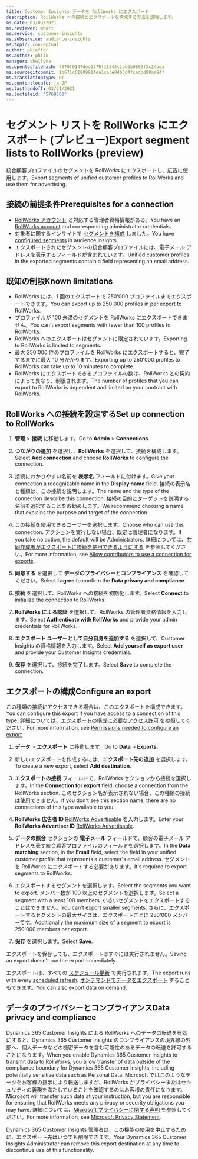 ```yaml
---
title: Customer Insights データを RollWorks にエクスポート
description: RollWorks への接続とエクスポートを構成する方法を説明します。
ms.date: 03/03/2021
ms.reviewer: mhart
ms.service: customer-insights
ms.subservice: audience-insights
ms.topic: conceptual
author: pkieffer
ms.author: philk
manager: shellyha
ms.openlocfilehash: 4979f0147dea2270f11342c1bb6b0693f3c24aea
ms.sourcegitcommit: 1b671c6100991fea1cace04b5d4fcedcd88aa94f
ms.translationtype: HT
ms.contentlocale: ja-JP
ms.lasthandoff: 03/31/2021
ms.locfileid: "5760568"
---
```

# <a name="export-segment-lists-to-rollworks-preview"></a><span data-ttu-id="7c9f1-103">セグメント リストを RollWorks にエクスポート (プレビュー)</span><span class="sxs-lookup"><span data-stu-id="7c9f1-103">Export segment lists to RollWorks (preview)</span></span>

<span data-ttu-id="7c9f1-104">統合顧客プロファイルのセグメントを RollWorks にエクスポートし、広告に使用します。</span><span class="sxs-lookup"><span data-stu-id="7c9f1-104">Export segments of unified customer profiles to RollWorks and use them for advertising.</span></span> 

## <a name="prerequisites-for-a-connection"></a><span data-ttu-id="7c9f1-105">接続の前提条件</span><span class="sxs-lookup"><span data-stu-id="7c9f1-105">Prerequisites for a connection</span></span>

-   <span data-ttu-id="7c9f1-106">[RollWorks アカウント](https://www.rollworks.com/) と対応する管理者資格情報がある。</span><span class="sxs-lookup"><span data-stu-id="7c9f1-106">You have an [RollWorks account](https://www.rollworks.com/) and corresponding administrator credentials.</span></span>
-   <span data-ttu-id="7c9f1-107">対象者に関するインサイトで [セグメントを構成](segments.md) しました。</span><span class="sxs-lookup"><span data-stu-id="7c9f1-107">You have [configured segments](segments.md) in audience insights.</span></span>
-   <span data-ttu-id="7c9f1-108">エクスポートされたセグメントの統合顧客プロファイルには、電子メール アドレスを表示するフィールドが含まれています。</span><span class="sxs-lookup"><span data-stu-id="7c9f1-108">Unified customer profiles in the exported segments contain a field representing an email address.</span></span>

## <a name="known-limitations"></a><span data-ttu-id="7c9f1-109">既知の制限</span><span class="sxs-lookup"><span data-stu-id="7c9f1-109">Known limitations</span></span>

- <span data-ttu-id="7c9f1-110">RollWorks には、1 回のエクスポートで 250'000 プロファイルまでエクスポートできます。</span><span class="sxs-lookup"><span data-stu-id="7c9f1-110">You can export up to 250'000 profiles in per export to RollWorks.</span></span>
- <span data-ttu-id="7c9f1-111">プロファイルが 100 未満のセグメントを RollWorks にエクスポートできません。</span><span class="sxs-lookup"><span data-stu-id="7c9f1-111">You can't export segments with fewer than 100 profiles to RollWorks.</span></span> 
- <span data-ttu-id="7c9f1-112">RollWorks へのエクスポートはセグメントに限定されています。</span><span class="sxs-lookup"><span data-stu-id="7c9f1-112">Exporting to RollWorks is limited to segments.</span></span>
- <span data-ttu-id="7c9f1-113">最大 250'000 件のプロファイルを RollWorks にエクスポートすると、完了するまでに最大 10 分かかります。</span><span class="sxs-lookup"><span data-stu-id="7c9f1-113">Exporting up to 250'000 profiles to RollWorks can take up to 10 minutes to complete.</span></span> 
- <span data-ttu-id="7c9f1-114">RollWorks にエクスポートできるプロファイルの数は、RollWorks との契約によって異なり、制限されます。</span><span class="sxs-lookup"><span data-stu-id="7c9f1-114">The number of profiles that you can export to RollWorks is dependent and limited on your contract with RollWorks.</span></span>

## <a name="set-up-connection-to-rollworks"></a><span data-ttu-id="7c9f1-115">RollWorks への接続を設定する</span><span class="sxs-lookup"><span data-stu-id="7c9f1-115">Set up connection to RollWorks</span></span>

1. <span data-ttu-id="7c9f1-116">**管理** > **接続** に移動します。</span><span class="sxs-lookup"><span data-stu-id="7c9f1-116">Go to **Admin** > **Connections**.</span></span>

1. <span data-ttu-id="7c9f1-117">**つながりの追加** を選択し、**RollWorks** を選択して、接続を構成します。</span><span class="sxs-lookup"><span data-stu-id="7c9f1-117">Select **Add connection** and choose **RollWorks** to configure the connection.</span></span>

1. <span data-ttu-id="7c9f1-118">接続にわかりやすい名前を **表示名** フィールドに付けます。</span><span class="sxs-lookup"><span data-stu-id="7c9f1-118">Give your connection a recognizable name in the **Display name** field.</span></span> <span data-ttu-id="7c9f1-119">接続の表示名と種類は、この接続を説明します。</span><span class="sxs-lookup"><span data-stu-id="7c9f1-119">The name and the type of the connection describe this connection.</span></span> <span data-ttu-id="7c9f1-120">接続の目的とターゲットを説明する名前を選択することをお勧めします。</span><span class="sxs-lookup"><span data-stu-id="7c9f1-120">We recommend choosing a name that explains the purpose and target of the connection.</span></span>

1. <span data-ttu-id="7c9f1-121">この接続を使用できるユーザーを選択します。</span><span class="sxs-lookup"><span data-stu-id="7c9f1-121">Choose who can use this connection.</span></span> <span data-ttu-id="7c9f1-122">アクションを実行しない場合、既定は管理者になります。</span><span class="sxs-lookup"><span data-stu-id="7c9f1-122">If you take no action, the default will be Administrators.</span></span> <span data-ttu-id="7c9f1-123">詳細については、[共同作成者がエクスポートに接続を使用できるようにする](connections.md#allow-contributors-to-use-a-connection-for-exports) を参照してください。</span><span class="sxs-lookup"><span data-stu-id="7c9f1-123">For more information, see [Allow contributors to use a connection for exports](connections.md#allow-contributors-to-use-a-connection-for-exports).</span></span>

1. <span data-ttu-id="7c9f1-124">**同意する** を選択して **データのプライバシーとコンプライアンス** を確認してください。</span><span class="sxs-lookup"><span data-stu-id="7c9f1-124">Select **I agree** to confirm the **Data privacy and compliance**.</span></span>

1. <span data-ttu-id="7c9f1-125">**接続** を選択して、RollWorks への接続を初期化します。</span><span class="sxs-lookup"><span data-stu-id="7c9f1-125">Select **Connect** to initialize the connection to RollWorks.</span></span>

1. <span data-ttu-id="7c9f1-126">**RollWorks による認証** を選択して、RollWorks の管理者資格情報を入力します。</span><span class="sxs-lookup"><span data-stu-id="7c9f1-126">Select **Authenticate with RollWorks** and provide your admin credentials for RollWorks.</span></span>

1. <span data-ttu-id="7c9f1-127">**エクスポート ユーザーとして自分自身を追加する** を選択して、Customer Insights の資格情報を入力します。</span><span class="sxs-lookup"><span data-stu-id="7c9f1-127">Select **Add yourself as export user** and provide your Customer Insights credentials.</span></span>

1. <span data-ttu-id="7c9f1-128">**保存** を選択して、接続を完了します。</span><span class="sxs-lookup"><span data-stu-id="7c9f1-128">Select **Save** to complete the connection.</span></span>

## <a name="configure-an-export"></a><span data-ttu-id="7c9f1-129">エクスポートの構成</span><span class="sxs-lookup"><span data-stu-id="7c9f1-129">Configure an export</span></span>

<span data-ttu-id="7c9f1-130">この種類の接続にアクセスできる場合は、このエクスポートを構成できます。</span><span class="sxs-lookup"><span data-stu-id="7c9f1-130">You can configure this export if you have access to a connection of this type.</span></span> <span data-ttu-id="7c9f1-131">詳細については、[エクスポートの構成に必要なアクセス許可](export-destinations.md#set-up-a-new-export) を参照してください。</span><span class="sxs-lookup"><span data-stu-id="7c9f1-131">For more information, see [Permissions needed to configure an export](export-destinations.md#set-up-a-new-export).</span></span>

1. <span data-ttu-id="7c9f1-132">**データ** > **エクスポート** に移動します。</span><span class="sxs-lookup"><span data-stu-id="7c9f1-132">Go to **Data** > **Exports**.</span></span>

1. <span data-ttu-id="7c9f1-133">新しいエクスポートを作成するには、**エクスポート先の追加** を選択します。</span><span class="sxs-lookup"><span data-stu-id="7c9f1-133">To create a new export, select **Add destination**.</span></span>

1. <span data-ttu-id="7c9f1-134">**エクスポートの接続** フィールドで、RollWorks セクションから接続を選択します。</span><span class="sxs-lookup"><span data-stu-id="7c9f1-134">In the **Connection for export** field, choose a connection from the RollWorks section.</span></span> <span data-ttu-id="7c9f1-135">このセクション名が表示されない場合、この種類の接続は使用できません。</span><span class="sxs-lookup"><span data-stu-id="7c9f1-135">If you don't see this section name, there are no connections of this type available to you.</span></span>

1. <span data-ttu-id="7c9f1-136">**RollWorks 広告者 ID** [RollWorks Advertisable](https://help.adroll.com/hc/articles/212011838-Advertiser-Profiles) を入力します。</span><span class="sxs-lookup"><span data-stu-id="7c9f1-136">Enter your **RollWorks Advertiser ID** [RollWorks Advertisable](https://help.adroll.com/hc/articles/212011838-Advertiser-Profiles).</span></span>

3. <span data-ttu-id="7c9f1-137">**データの照合** セクションの **電子メール** フィールドで、顧客の電子メール アドレスを表す統合顧客プロファイルのフィールドを選択します。</span><span class="sxs-lookup"><span data-stu-id="7c9f1-137">In the **Data matching** section, in the **Email** field, select the field in your unified customer profile that represents a customer's email address.</span></span> <span data-ttu-id="7c9f1-138">セグメントを RollWorks にエクスポートする必要があります。</span><span class="sxs-lookup"><span data-stu-id="7c9f1-138">It's required to export segments to RollWorks.</span></span>

1. <span data-ttu-id="7c9f1-139">エクスポートするセグメントを選択します。</span><span class="sxs-lookup"><span data-stu-id="7c9f1-139">Select the segments you want to export.</span></span> <span data-ttu-id="7c9f1-140">メンバー数が 100 以上のセグメントを選択します。</span><span class="sxs-lookup"><span data-stu-id="7c9f1-140">Select a segment with a least 100 members.</span></span> <span data-ttu-id="7c9f1-141">小さいセグメントをエクスポートすることはできません。</span><span class="sxs-lookup"><span data-stu-id="7c9f1-141">You can't export smaller segments.</span></span> <span data-ttu-id="7c9f1-142">さらに、エクスポートするセグメントの最大サイズは、エクスポートごとに 250'000 メンバーです。</span><span class="sxs-lookup"><span data-stu-id="7c9f1-142">Additionally the maximum size of a segment to export is 250'000 members per export.</span></span> 

1. <span data-ttu-id="7c9f1-143">**保存** を選択します。</span><span class="sxs-lookup"><span data-stu-id="7c9f1-143">Select **Save**.</span></span>

<span data-ttu-id="7c9f1-144">エクスポートを保存しても、エクスポートはすぐには実行されません。</span><span class="sxs-lookup"><span data-stu-id="7c9f1-144">Saving an export doesn't run the export immediately.</span></span>

<span data-ttu-id="7c9f1-145">エクスポートは、すべての [スケジュール更新](system.md#schedule-tab) で実行されます。</span><span class="sxs-lookup"><span data-stu-id="7c9f1-145">The export runs with every [scheduled refresh](system.md#schedule-tab).</span></span> <span data-ttu-id="7c9f1-146">[オンデマンドでデータをエクスポート](export-destinations.md#run-exports-on-demand) することもできます。</span><span class="sxs-lookup"><span data-stu-id="7c9f1-146">You can also [export data on demand](export-destinations.md#run-exports-on-demand).</span></span> 


## <a name="data-privacy-and-compliance"></a><span data-ttu-id="7c9f1-147">データのプライバシーとコンプライアンス</span><span class="sxs-lookup"><span data-stu-id="7c9f1-147">Data privacy and compliance</span></span>

<span data-ttu-id="7c9f1-148">Dynamics 365 Customer Insights による RollWorks へのデータの転送を有効にすると、Dynamics 365 Customer Insights のコンプライアンスの境界線の外部へ、個人データなどの機密データを含む可能性のあるデータの転送を許可することになります。</span><span class="sxs-lookup"><span data-stu-id="7c9f1-148">When you enable Dynamics 365 Customer Insights to transmit data to RollWorks, you allow transfer of data outside of the compliance boundary for Dynamics 365 Customer Insights, including potentially sensitive data such as Personal Data.</span></span> <span data-ttu-id="7c9f1-149">Microsoft ではこのようなデータをお客様の指示により転送しますが、RollWorks がプライバシーまたはセキュリティの義務を満たしていることを確認するのはお客様の責任になります。</span><span class="sxs-lookup"><span data-stu-id="7c9f1-149">Microsoft will transfer such data at your instruction, but you are responsible for ensuring that RollWorks meets any privacy or security obligations you may have.</span></span> <span data-ttu-id="7c9f1-150">詳細については、[Microsoft プライバシーに関する声明](https://go.microsoft.com/fwlink/?linkid=396732) を参照してください。</span><span class="sxs-lookup"><span data-stu-id="7c9f1-150">For more information, see [Microsoft Privacy Statement](https://go.microsoft.com/fwlink/?linkid=396732).</span></span>

<span data-ttu-id="7c9f1-151">Dynamics 365 Customer Insights 管理者は、この機能の使用を中止するために、エクスポート先はいつでも削除できます。</span><span class="sxs-lookup"><span data-stu-id="7c9f1-151">Your Dynamics 365 Customer Insights Administrator can remove this export destination at any time to discontinue use of this functionality.</span></span>
